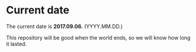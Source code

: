# Current date

The current date is **2017.09.06.** (YYYY.MM.DD.)

This repository will be good when the world ends, so we will know how long it lasted.